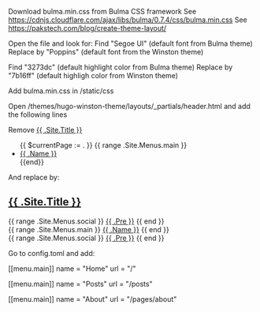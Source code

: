 Download bulma.min.css from Bulma CSS framework
  See https://cdnjs.cloudflare.com/ajax/libs/bulma/0.7.4/css/bulma.min.css
  See https://pakstech.com/blog/create-theme-layout/

Open the file and look for:
  Find "Segoe UI" (default font from Bulma theme)
  Replace by "Poppins" (default font from the Winston theme)

  Find "3273dc" (default highlight color from Bulma theme)
  Replace by "7b16ff" (default highligh color from Winston theme)

Add bulma.min.css in /static/css

Open /themes/hugo-winston-theme/layouts/_partials/header.html and add the following lines
  <link rel="stylesheet" href="{{ absURL "/css/bulma.min.css" }}">
  <script src="https://ajax.googleapis.com/ajax/libs/jquery/3.3.1/jquery.min.js"></script>

  Remove
  <a class="header-logo" href="{{ .Site.BaseURL }}">{{ .Site.Title }}</a>
  <div class="menu-main">
    <ul>
        {{ $currentPage := . }}
        {{ range .Site.Menus.main }}
            <li class="menu-item-{{ .Name | lower }}{{ if $currentPage.IsMenuCurrent "main" . }} active{{ end }}">
                <a href="{{ .URL | relLangURL }}">{{ .Name }}</a>
            </li>
        {{end}}
    </ul>
  </div>

  And replace by:
  <nav class="navbar" role="navigation">
       <div class="container">
           <div class="navbar-brand">
               <a href="/" title="home" class="navbar-item">
                   <span class="header-logo"><h1>{{ .Site.Title }}</h1></span>
               </a>
               {{ range .Site.Menus.social }}
               <a href="{{ .URL }}" class="navbar-item is-hidden-desktop" title="{{ .Name }}"><span
                       class="icon">{{ .Pre }}</span></a>
               {{ end }}
               <a role="button" class="navbar-burger" aria-label="menu" aria-expanded="false">
                   <span aria-hidden="true"></span>
                   <span aria-hidden="true"></span>
                   <span aria-hidden="true"></span>
               </a>
           </div>
           <div class="navbar-menu">
               <div class="navbar-start">
                   {{ range .Site.Menus.main }}
                   <a href="{{ .URL }}" class="navbar-item">{{ .Name }}</a>
                   {{ end }}
               </div>
               <div class="navbar-end">
                   {{ range .Site.Menus.social }}
                   <a href="{{ .URL }}" class="navbar-item is-hidden-touch" title="{{ .Name }}"><span
                           class="icon">{{ .Pre }}</span></a>
                   {{ end }}
               </div>
           </div>
       </div>
   </nav>
   <script>
       $(document).ready(function () {
           $(".navbar-burger").click(function () {
               $(".navbar-burger").toggleClass("is-active");
               $(".navbar-menu").toggleClass("is-active");
           })
       })
   </script>

Go to config.toml and add:

[[menu.main]]
  name = "Home"
  url = "/"

[[menu.main]]
  name = "Posts"
  url = "/posts"

[[menu.main]]
  name = "About"
  url = "/pages/about"
